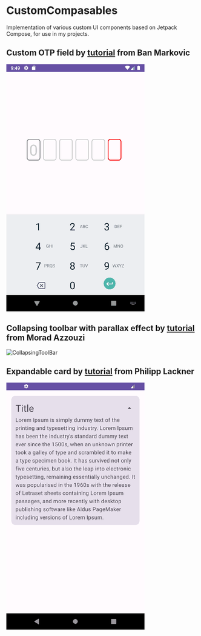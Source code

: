 # CustomCompasables

Implementation of various custom UI components based on Jetpack Compose, for use in my projects.

## Custom OTP field by [tutorial](https://proandroiddev.com/jetpack-compose-otp-input-field-bcfa22c85e5f) from Ban Markovic
![OtpTextField](demo/OtpTextField.gif)

## Collapsing toolbar with parallax effect by [tutorial](https://proandroiddev.com/collapsing-toolbar-with-parallax-effect-and-curve-motion-in-jetpack-compose-9ed1c3c0393f) from Morad Azzouzi
![CollapsingToolBar](demo/CollapsingToolBar.gif)

## Expandable card by [tutorial](https://www.youtube.com/watch?v=8YPXv7xKh2w&list=WL&index=158&t=6215s) from Philipp Lackner
![ExpandableCard](demo/ExpandableCard.gif)